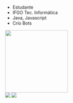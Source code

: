 
- Estudante
- IFGO Tec. Informática
- Java, Javascript
- Crio Bots

<div align="left">
  <img height="200em" src="https://github-readme-stats.vercel.app/api/top-langs/?username=bentola&layout=compact&langs_count=7&theme=dark"/> 
</div>
  
<div> 
  <a href="https://api.whatsapp.com/send/?phone=5538991148769&text&app_absent=0" target="_blank"><img src="https://img.shields.io/badge/WhatsApp-25D366?style=for-the-badge&logo=whatsapp&logoColor=white" target="_blank"></a>
  <a href="https://www.instagram.com/bentolaalien/" target="_blank"><img src="https://img.shields.io/badge/-Instagram-%23E4405F?style=for-the-badge&logo=instagram&logoColor=white" target="_blank"></a>
</div>
